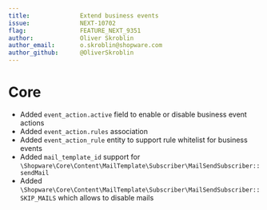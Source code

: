 ```yaml
---
title:              Extend business events
issue:              NEXT-10702
flag:               FEATURE_NEXT_9351
author:             Oliver Skroblin
author_email:       o.skroblin@shopware.com
author_github:      @OliverSkroblin
---
```

# Core
* Added `event_action.active` field to enable or disable business event actions
* Added `event_action.rules` association
* Added `event_action_rule` entity to support rule whitelist for business events
* Added `mail_template_id` support for `\Shopware\Core\Content\MailTemplate\Subscriber\MailSendSubscriber::sendMail`
* Added `\Shopware\Core\Content\MailTemplate\Subscriber\MailSendSubscriber::SKIP_MAILS` which allows to disable mails 
